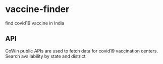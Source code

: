 # vaccine-finder

find covid19 vaccine in India

## API

CoWin public APIs are used to fetch data for covid19 vaccination centers. Search availability by state and district
